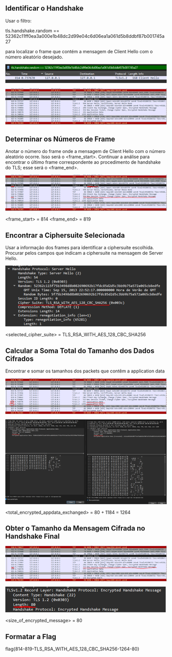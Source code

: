 ## Identificar o Handshake

Usar o filtro:

tls.handshake.random == 52362c11ff0ea3a000e1b48dc2d99e04c6d06ea1a061d5b8ddbf87b001745a27 

para localizar o frame que contém a mensagem de Client Hello com o número aleatório desejado.

![Alt text](Docs/CTF13-1.png)

![Alt text](Docs/CTF13-2.png)

## Determinar os Números de Frame

Anotar o número do frame onde a mensagem de Client Hello com o número aleatório ocorre. Isso será o <frame_start>. Continuar a análise para encontrar o último frame correspondente ao procedimento de handshake do TLS; esse será o <frame_end>.

![Alt text](Docs/CTF13-3.png)

<frame_start> = 814
<frame_end> = 819

## Encontrar a Ciphersuite Selecionada

Usar a informação dos frames para identificar a ciphersuite escolhida. Procurar pelos campos que indicam a ciphersuite na mensagem de Server Hello.

![Alt text](Docs/CTF13-4.png)

<selected_cipher_suite> = TLS_RSA_WITH_AES_128_CBC_SHA256

## Calcular a Soma Total do Tamanho dos Dados Cifrados

Encontrar e somar os tamanhos dos packets que contêm a application data

![Alt text](Docs/CTF13-5.png)

![Alt text](Docs/CTF13-6.png)

<total_encrypted_appdata_exchanged> = 80 + 1184 = 1264

## Obter o Tamanho da Mensagem Cifrada no Handshake Final

![Alt text](Docs/CTF13-7.png)

![Alt text](Docs/CTF13-8.png)

<size_of_encrypted_message> = 80

## Formatar a Flag

flag{814-819-TLS_RSA_WITH_AES_128_CBC_SHA256-1264-80}